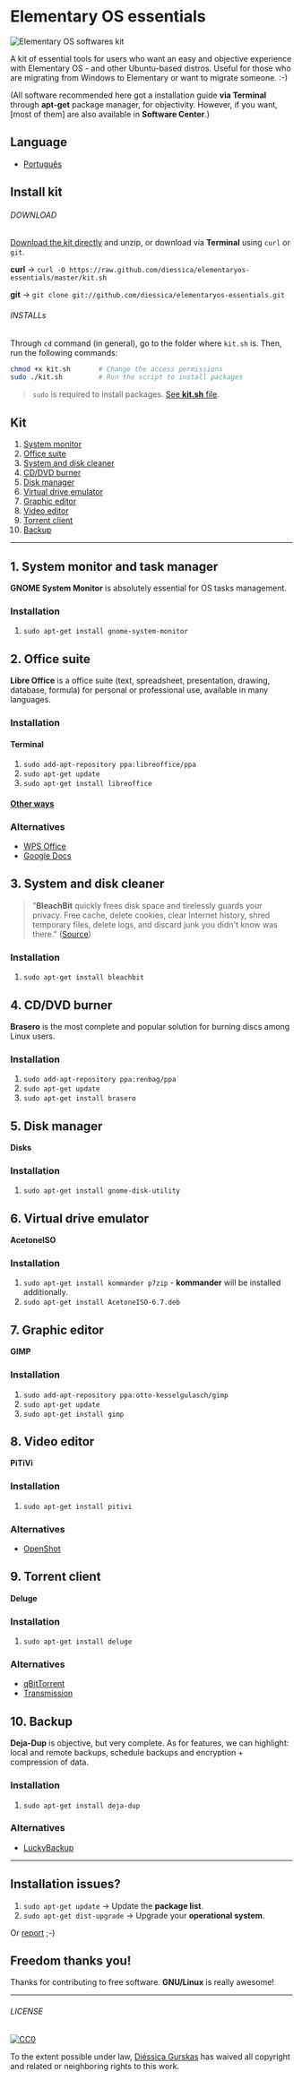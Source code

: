# Elementary OS essentials

![Elementary OS softwares kit](http://i.imgur.com/moyUDfb.gif)

A kit of essential tools for users who want an easy and objective experience with Elementary OS - and other Ubuntu-based distros. Useful for those who are migrating from Windows to Elementary or want to migrate someone. :-) 

(All software recommended here got a installation guide **via Terminal** through **apt-get** package manager, for objectivity. However, if you want, [most of them] are also available in **Software Center**.)

## Language
* [Português](https://github.com/diessica/elementaryos-essentials/blob/master/translations/pt-br/README.md)

## Install kit
###### DOWNLOAD
[Download the kit directly](https://github.com/diessica/elementaryos-essentials/archive/master.zip) and unzip, or download via **Terminal** using `curl` or `git`.

**curl** → `curl -O https://raw.github.com/diessica/elementaryos-essentials/master/kit.sh`

**git** → `git clone git://github.com/diessica/elementaryos-essentials.git`

###### INSTALLs
Through `cd` command (in general), go to the folder where `kit.sh` is. Then, run the following commands:

```bash
chmod +x kit.sh       # Change the access permissions
sudo ./kit.sh         # Run the script to install packages
```
>  `sudo` is required to install packages. [See **kit.sh** file](https://raw.github.com/diessicode/elementaryos-essentials/master/kit.sh).

## Kit
1. [System monitor](https://github.com/diessica/elementaryos-essentials/blob/master/README.md#1-system-monitor)
2. [Office suite](https://github.com/ddiessica/elementaryos-essentials/blob/master/README.md#2-office-suite)
3. [System and disk cleaner](https://github.com/diessica/elementaryos-essentials/blob/master/README.md#3-system-and-disk-cleaner)
4. [CD/DVD burner](https://github.com/diessica/elementaryos-essentials/blob/master/README.md#4-cddvd-burner)
5. [Disk manager](https://github.com/diessica/elementaryos-essentials/blob/master/README.md#5-disk-manager)
6. [Virtual drive emulator](https://github.com/diessica/elementaryos-essentials/blob/master/README.md#6-virtual-drive-emulator)
7. [Graphic editor](https://github.com/diessica/elementaryos-essentials/blob/master/README.md#7-graphic-editor)
8. [Video editor](https://github.com/diessica/elementaryos-essentials/blob/master/README.md#8-video-editor)
9. [Torrent client](https://github.com/diessica/elementaryos-essentials/blob/master/README.md#9-torrent-client)
10. [Backup](https://github.com/diessica/elementaryos-essentials/blob/master/README.md#10-backup)

---

## 1. System monitor and task manager
**GNOME System Monitor** is absolutely essential for OS tasks management.


### Installation
1. `sudo apt-get install gnome-system-monitor`

## 2. Office suite
**Libre Office** is a office suite (text, spreadsheet, presentation, drawing, database, formula) for personal or professional use, available in many languages.

### Installation
#### Terminal
1. `sudo add-apt-repository ppa:libreoffice/ppa`
2. `sudo apt-get update`
3. `sudo apt-get install libreoffice`

#### [Other ways](http://www.libreoffice.org/download)

### Alternatives
* [WPS Office](http://wps-community.org/)
* [Google Docs](https://docs.google.com/)

## 3. System and disk cleaner
> "**BleachBit** quickly frees disk space and tirelessly guards your privacy. Free cache, delete cookies, clear Internet history, shred temporary files, delete logs, and discard junk you didn't know was there." ([Source](http://bleachbit.sourceforge.net/))

### Installation
1. `sudo apt-get install bleachbit`
 

## 4. CD/DVD burner
**Brasero** is the most complete and popular solution for burning discs among Linux users. 

### Installation
1. `sudo add-apt-repository ppa:renbag/ppa`
2. `sudo apt-get update`
3. `sudo apt-get install brasero`

## 5. Disk manager
**Disks**

### Installation
1. `sudo apt-get install gnome-disk-utility`

## 6. Virtual drive emulator
**AcetoneISO**

### Installation
1. `sudo apt-get install kommander p7zip` - **kommander** will be installed additionally. 
2. `sudo apt-get install AcetoneISO-6.7.deb`

## 7. Graphic editor
**GIMP**

### Installation
1. `sudo add-apt-repository ppa:otto-kesselgulasch/gimp`
2. `sudo apt-get update`
3. `sudo apt-get install gimp`

## 8. Video editor
**PiTiVi**

### Installation
1. `sudo apt-get install pitivi`

### Alternatives
* [OpenShot](http://www.openshot.org/)

## 9. Torrent client
**Deluge**

### Installation
1. `sudo apt-get install deluge`

### Alternatives
* [qBitTorrent](http://www.qbittorrent.org/)
* [Transmission](http://www.transmissionbt.com/)

## 10. Backup
**Deja-Dup** is objective, but very complete. As for features, we can highlight: local and remote backups, schedule backups and encryption + compression of data.

### Installation
1. `sudo apt-get install deja-dup`

### Alternatives
* [LuckyBackup](https://launchpad.net/deja-dup)

---

## Installation issues?

1. `sudo apt-get update` → Update the **package list**.
2.  `sudo apt-get dist-upgrade` → Upgrade your **operational system**.

Or [report](https://github.com/diessica/elementaryos-essentials/issues) ;-)

## Freedom thanks you!
Thanks for contributing to free software. **GNU/Linux** is really awesome!

---

###### LICENSE

[![CC0](http://mirrors.creativecommons.org/presskit/buttons/88x31/svg/cc-zero.svg)](http://creativecommons.org/publicdomain/zero/1.0/)

To the extent possible under law, [Diéssica Gurskas](http://diessi.ca) has waived all copyright and related or neighboring rights to this work.
